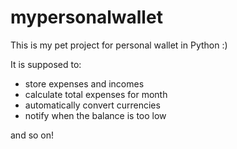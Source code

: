 # mypersonalwallet

This is my pet project for personal wallet in Python :)

It is supposed to:
- store expenses and incomes
- calculate total expenses for month
- automatically convert currencies
- notify when the balance is too low

and so on!
